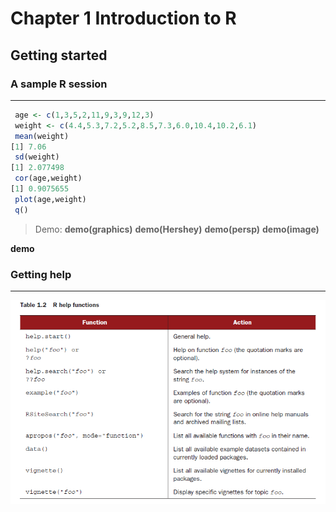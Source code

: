 # Chapter 1 Introduction to R

## Getting started 
### A sample R session
---
```R
 age <- c(1,3,5,2,11,9,3,9,12,3)
 weight <- c(4.4,5.3,7.2,5.2,8.5,7.3,6.0,10.4,10.2,6.1)
 mean(weight)
[1] 7.06
 sd(weight)
[1] 2.077498
 cor(age,weight)
[1] 0.9075655
 plot(age,weight)
 q()
```
 
> Demo: **demo(graphics)** **demo(Hershey)**  **demo(persp)**  **demo(image)**

**demo**

### Getting help
---
![](https://github.com/raymondwuhr24/R-in-action/blob/master/Printscreen/table1.2.PNG)
























